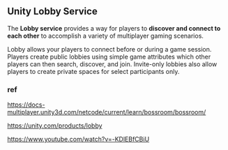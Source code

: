## Unity Lobby Service
The **Lobby service** provides a way for players to **discover and connect to each other** to accomplish a variety of multiplayer gaming scenarios.

Lobby allows your players to connect before or during a game session. Players create public lobbies using simple game attributes which other players can then search, discover, and join. Invite-only lobbies also allow players to create private spaces for select participants only.




### ref 
https://docs-multiplayer.unity3d.com/netcode/current/learn/bossroom/bossroom/

https://unity.com/products/lobby

https://www.youtube.com/watch?v=-KDlEBfCBiU
